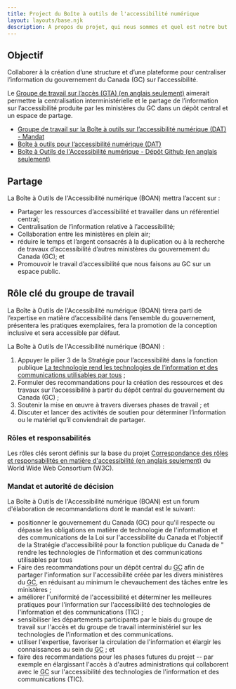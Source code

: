 ```yaml
---
title: Project du Boîte à outils de l'accessibilité numérique
layout: layouts/base.njk
description: A propos du projet, qui nous sommes et quel est notre but.
---
```


## Objectif

Collaborer à la création d’une structure et d’une plateforme pour centraliser l’information du gouvernement du Canada (<abbr>GC</abbr>) sur l’accessibilité.

Le <a href="/en/about/workinggroups/awg/" hreflang="en">Groupe de travail sur l’accès (<abbr>GTA</abbr>) (en anglais seulement)</a> aimerait permettre la centralisation interministérielle et le partage de l’information sur l’accessibilité produite par les ministères du GC dans un dépôt central et un espace de partage.

- [Groupe de travail sur la Boîte à outils sur l’accessibilité numérique (<abbr>DAT</abbr>) - Mandat](./terms-of-reference/)
- [Boîte à outils pour l’accessibilité numérique (<abbr>DAT</abbr>)](/fr/)
- <a href="https://github.com/gc-da11yn/gc-da11yn.github.io" hreflang="en">Boîte à Outils de l'Accessibilité numérique - Dépôt Github (en anglais seulement)</a>

## Partage

La Boîte à Outils de l'Accessibilité numérique (<abbr>BOAN</abbr>) mettra l’accent sur :

- Partager les ressources d’accessibilité et travailler dans un référentiel central;
- Centralisation de l’information relative à l’accessibilité;
- Collaboration entre les ministères en plein air;
- réduire le temps et l’argent consacrés à la duplication ou à la recherche de travaux d’accessibilité d’autres ministères du gouvernement du Canada (<abbr>GC</abbr>); et
- Promouvoir le travail d’accessibilité que nous faisons au GC sur un espace public.

## Rôle clé du groupe de travail

La Boîte à Outils de l'Accessibilité numérique (<abbr>BOAN</abbr>) tirera parti de l’expertise en matière d’accessibilité dans l’ensemble du gouvernement, présentera les pratiques exemplaires, fera la promotion de la conception inclusive et sera accessible par défaut.

La Boîte à Outils de l'Accessibilité numérique (<abbr>BOAN</abbr>) :

1. Appuyer le pilier 3 de la Stratégie pour l’accessibilité dans la fonction publique [La technologie rend les technologies de l’information et des communications utilisables par tous](https://www.canada.ca/fr/gouvernement/fonctionpublique/mieux-etre-inclusion-diversite-fonction-publique/diversite-equite-matiere-emploi/accessibilite-fonction-publique/strategie-accessibilite-fonction-publique-tdm/strategie-accessibilite-fonction-publique-technologie.html) ;
2. Formuler des recommandations pour la création des ressources et des travaux sur l’accessibilité à partir du dépôt central du gouvernement du Canada (<abbr>GC</abbr>) ;
3. Soutenir la mise en œuvre à travers diverses phases de travail ; et
4. Discuter et lancer des activités de soutien pour déterminer l’information ou le matériel qu’il conviendrait de partager.

### Rôles et responsabilités

Les rôles clés seront définis sur la base du projet <a href="https://www.w3.org/WAI/EO/wiki/ARRM_Project_-_Accessibility_Roles_and_Responsibilities_Mapping" hreflang="en">Correspondance des rôles et responsabilités en matière d'accessibilité (en anglais seulement)</a> du <span lang="en">World Wide Web Consortium (<abbr>W3C</abbr>)</span>.

### Mandat et autorité de décision

La Boîte à Outils de l'Accessibilité numérique (<abbr>BOAN</abbr>) est un forum d'élaboration de recommandations dont le mandat est le suivant:

- positionner le gouvernement du Canada (<abbr>GC</abbr>) pour qu'il respecte ou dépasse les obligations en matière de technologie de l'information et des communications de la Loi sur l'accessibilité du Canada et l'objectif de la Stratégie d'accessibilité pour la fonction publique du Canada de " rendre les technologies de l'information et des communications utilisables par tous
- Faire des recommandations pour un dépôt central du <abbr title="gouvernement du Canada">GC</abbr> afin de partager l'information sur l'accessibilité créée par les divers ministères du <abbr title="gouvernement du Canada">GC</abbr>, en réduisant au minimum le chevauchement des tâches entre les ministères ;
- améliorer l'uniformité de l'accessibilité et déterminer les meilleures pratiques pour l'information sur l'accessibilité des technologies de l'information et des communications (<abbr>TIC</abbr>) ;
- sensibiliser les départements participants par le biais du groupe de travail sur l'accès et du groupe de travail interministériel sur les technologies de l'information et des communications.
- utiliser l'expertise, favoriser la circulation de l'information et élargir les connaissances au sein du <abbr title="gouvernement du Canada">GC</abbr> ; et
- faire des recommandations pour les phases futures du projet -- par exemple en élargissant l'accès à d'autres administrations qui collaborent avec le <abbr title="gouvernement du Canada">GC</abbr> sur l'accessibilité des technologies de l'information et des communications (<abbr>TIC</abbr>).
